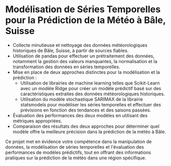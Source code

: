 # Modélisation de Séries Temporelles pour la Prédiction de la Météo à Bâle, Suisse
  - Collecte minutieuse et nettoyage des données météorologiques historiques de Bâle, Suisse, à partir de sources fiables.
  - Utilisation de pandas pour effectuer un prétraitement des données, notamment la gestion des valeurs manquantes, la normalisation et la transformation des données en séries temporelles.
  - Mise en place de deux approches distinctes pour la modélisation et la prédiction :
    - Utilisation de librairies de machine learning telles que Scikit-Learn avec un modèle Ridge pour créer un modèle prédictif basé sur des caractéristiques extraites des données météorologiques historiques.
    - Utilisation du modèle stochastique SARIMAX de la librairie statsmodels pour modéliser les séries temporelles et effectuer des prévisions en fonction des tendances et des saisons passées.
  - Évaluation des performances des deux modèles en utilisant des métriques appropriées.
  - Comparaison des résultats des deux approches pour déterminer quel modèle offre la meilleure précision dans la prédiction de la météo à Bâle.

Ce projet met en évidence votre compétence dans la manipulation de données, la modélisation de séries temporelles et l'évaluation des performances de modèles prédictifs, tout en offrant des informations pratiques sur la prédiction de la météo dans une région spécifique.
